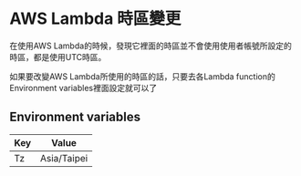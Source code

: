 # AWS Lambda 時區變更


在使用AWS Lambda的時候，發現它裡面的時區並不會使用使用者帳號所設定的時區，都是使用UTC時區。

如果要改變AWS Lambda所使用的時區的話，只要去各Lambda function的Environment variables裡面設定就可以了

## Environment variables
| Key | Value | 
| -------- | -------- |
| Tz    | Asia/Taipei     |

